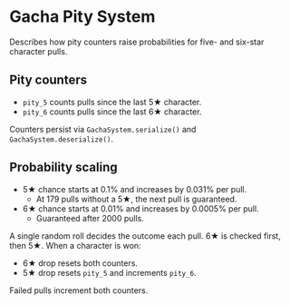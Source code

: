 # Gacha Pity System

Describes how pity counters raise probabilities for five- and six-star character pulls.

## Pity counters
- `pity_5` counts pulls since the last 5★ character.
- `pity_6` counts pulls since the last 6★ character.

Counters persist via `GachaSystem.serialize()` and `GachaSystem.deserialize()`.

## Probability scaling
- 5★ chance starts at 0.1% and increases by 0.031% per pull.
  - At 179 pulls without a 5★, the next pull is guaranteed.
- 6★ chance starts at 0.01% and increases by 0.0005% per pull.
  - Guaranteed after 2000 pulls.

A single random roll decides the outcome each pull. 6★ is checked first, then 5★. When a character is won:

- 6★ drop resets both counters.
- 5★ drop resets `pity_5` and increments `pity_6`.

Failed pulls increment both counters.

